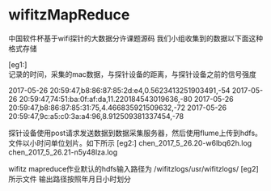 # wifitzMapReduce
中国软件杯基于wifi探针的大数据分许课题源码
我们小组收集到的数据以下面这种格式存储

[eg1:]    
记录的时间，采集的mac数据，与探针设备的距离，与探针设备之前的信号强度

2017-05-26 20:59:47,b8:86:87:85:2d:e4,0.5623413251903491,-54
2017-05-26 20:59:47,74:51:ba:0f:af:da,11.220184543019636,-80
2017-05-26 20:59:47,b8:86:87:85:31:75,4.466835921509632,-72
2017-05-26 20:59:47,9c:a5:c0:3a:a4:96,8.912509381337454,-78

探针设备使用post请求发送数据到数据采集服务器，然后使用flume上传到hdfs。文件以小时问单位划片。如下所示
[eg2:] 
chen_2017_5_26.20-w6lbq62h.log 
chen_2017_5_26.21-n5y48lza.log

wifitz mapreduce作业默认的hdfs输入路径为 /wifitzlogs/usr/wifitzlogs/ [eg2]所示文件
输出路径按照年月日小时划分


